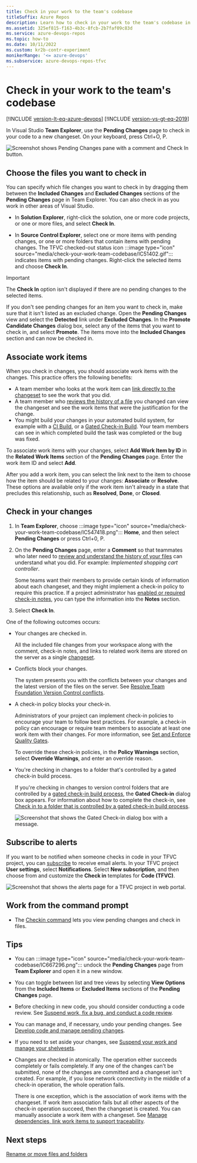 ```yaml
---
title: Check in your work to the team's codebase
titleSuffix: Azure Repos
description: Learn how to check in your work to the team's codebase in Azure Repos, including possible outcomes and conflicts.
ms.assetid: 325ef815-f163-4b3c-8fcb-2b7faf09c83d
ms.service: azure-devops-repos
ms.topic: how-to
ms.date: 10/11/2022
ms.custom: kr2b-contr-experiment
monikerRange: '<= azure-devops'
ms.subservice: azure-devops-repos-tfvc
---
```


# Check in your work to the team's codebase

[!INCLUDE [version-lt-eq-azure-devops](../../includes/version-lt-eq-azure-devops.md)]
[!INCLUDE [version-vs-gt-eq-2019](../../includes/version-vs-gt-eq-2019.md)]

In Visual Studio **Team Explorer**, use the **Pending Changes** page to check in your code to a new changeset. On your keyboard, press Ctrl+O, P.

![Screenshot shows Pending Changes pane with a comment and Check In button.](media/check-your-work-team-codebase/pending-changes.png)

<a name="include_exclude"></a>

## Choose the files you want to check in

You can specify which file changes you want to check in by dragging them between the **Included Changes** and **Excluded Changes** sections of the **Pending Changes** page in Team Explorer. You can also check in as you work in other areas of Visual Studio.

- In **Solution Explorer**, right-click the solution, one or more code projects, or one or more files, and select **Check In**.

- In **Source Control Explorer**, select one or more items with pending changes, or one or more folders that contain items with pending changes. The TFVC checked-out status icon :::image type="icon" source="media/check-your-work-team-codebase/IC51402.gif"::: indicates items with pending changes. Right-click the selected items and choose **Check In**.

> [!IMPORTANT]
> The **Check In** option isn't displayed if there are no pending changes to the selected items.

If you don't see pending changes for an item you want to check in, make sure that it isn't listed as an excluded change. Open the **Pending Changes** view and select the **Detected** link under **Excluded Changes**. In the **Promote Candidate Changes** dialog box, select any of the items that you want to check in, and select **Promote**. The items move into the **Included Changes** section and can now be checked in.

## Associate work items

When you check in changes, you should associate work items with the changes. This practice offers the following benefits:

- A team member who looks at the work item can [link directly to the changeset](../../boards/queries/link-work-items-support-traceability.md) to see the work that you did.
- A team member who [reviews the history of a file](view-manage-past-versions.md) you changed can view the changeset and see the work items that were the justification for the change.
- You might build your changes in your automated build system, for example with a [CI Build](../../pipelines/build/triggers.md), or a [Gated Check-in Build](../../pipelines/repos/index.md). Your team members can see in which completed build the task was completed or the bug was fixed.

To associate work items with your changes, select **Add Work Item by ID** in the **Related Work Items** section of the **Pending Changes** page. Enter the work item ID and select **Add**.

After you add a work item, you can select the link next to the item to choose how the item should be related to your changes: **Associate** or **Resolve**. These options are available only if the work item isn't already in a state that precludes this relationship, such as **Resolved**, **Done**, or **Closed**.

## Check in your changes

1. In **Team Explorer**, choose :::image type="icon" source="media/check-your-work-team-codebase/IC547418.png"::: **Home**, and then select **Pending Changes** or press Ctrl+0, P.

1. On the **Pending Changes** page, enter a **Comment** so that teammates who later need to [review and understand the history of your files](view-manage-past-versions.md) can understand what you did. For example: *Implemented shopping cart controller*.

   Some teams want their members to provide certain kinds of information about each changeset, and they might implement a check-in policy to require this practice. If a project administrator has [enabled or required check-in notes](configure-check-notes.md), you can type the information into the **Notes** section.

1. Select **Check In**.

One of the following outcomes occurs:

- Your changes are checked in.

  All the included file changes from your workspace along with the comment, check-in notes, and links to related work items are stored on the server as a single [changeset](find-view-changesets.md).

- Conflicts block your changes.

  The system presents you with the conflicts between your changes and the latest version of the files on the server. See [Resolve Team Foundation Version Control conflicts](resolve-team-foundation-version-control-conflicts.md).

- A check-in policy blocks your check-in.

  Administrators of your project can implement check-in policies to encourage your team to follow best practices. For example, a check-in policy can encourage or require team members to associate at least one work item with their changes. For more information, see [Set and Enforce Quality Gates](set-enforce-quality-gates.md).

  To override these check-in policies, in the **Policy Warnings** section, select **Override Warnings**, and enter an override reason.

- You're checking in changes to a folder that's controlled by a gated check-in build process.

  If you're checking in changes to version control folders that are controlled by a [gated check-in build process](../../pipelines/repos/index.md), the **Gated Check-in** dialog box appears. For information about how to complete the check-in, see [Check in to a folder that is controlled by a gated check-in build process](check-folder-controlled-by-gated-check-build-process.md).

  ![Screenshot that shows the Gated Check-in dialog box with a message.](media/check-your-work-team-codebase/gated-check-in.png)


## Subscribe to alerts

If you want to be notified when someone checks in code in your TFVC project, you can [subscribe](../../notifications/manage-your-personal-notifications.md) to receive email alerts. In your TFVC project **User settings**, select **Notifications**. Select **New subscription**, and then choose from and customize the **Check in** templates for **Code (TFVC)**.

![Screenshot that shows the alerts page for a TFVC project in web portal.](media/check-your-work-team-codebase/notifications.png)

## Work from the command prompt

- The [Checkin command](checkin-command.md) lets you view pending changes and check in files.

## Tips

- You can :::image type="icon" source="media/check-your-work-team-codebase/IC667296.png"::: undock the **Pending Changes** page from **Team Explorer** and open it in a new window.

- You can toggle between list and tree views by selecting **View Options** from the **Included Items** or **Excluded Items** sections of the **Pending Changes** page.

- Before checking in new code, you should consider conducting a code review. See [Suspend work, fix a bug, and conduct a code review](day-life-alm-developer-suspend-work-fix-bug-conduct-code-review.md).

- You can manage and, if necessary, undo your pending changes. See [Develop code and manage pending changes](develop-code-manage-pending-changes.md).

- If you need to set aside your changes, see [Suspend your work and manage your shelvesets](suspend-your-work-manage-your-shelvesets.md).

- Changes are checked in atomically. The operation either succeeds completely or fails completely. If any one of the changes can't be submitted, none of the changes are committed and a changeset isn't created. For example, if you lose network connectivity in the middle of a check-in operation, the whole operation fails.

  There is one exception, which is the association of work items with the changeset. If work item association fails but all other aspects of the check-in operation succeed, then the changeset is created. You can manually associate a work item with a changeset. See [Manage dependencies, link work items to support traceability](../../boards/queries/link-work-items-support-traceability.md).

## Next steps

[Rename or move files and folders](rename-move-files-folders.md)
